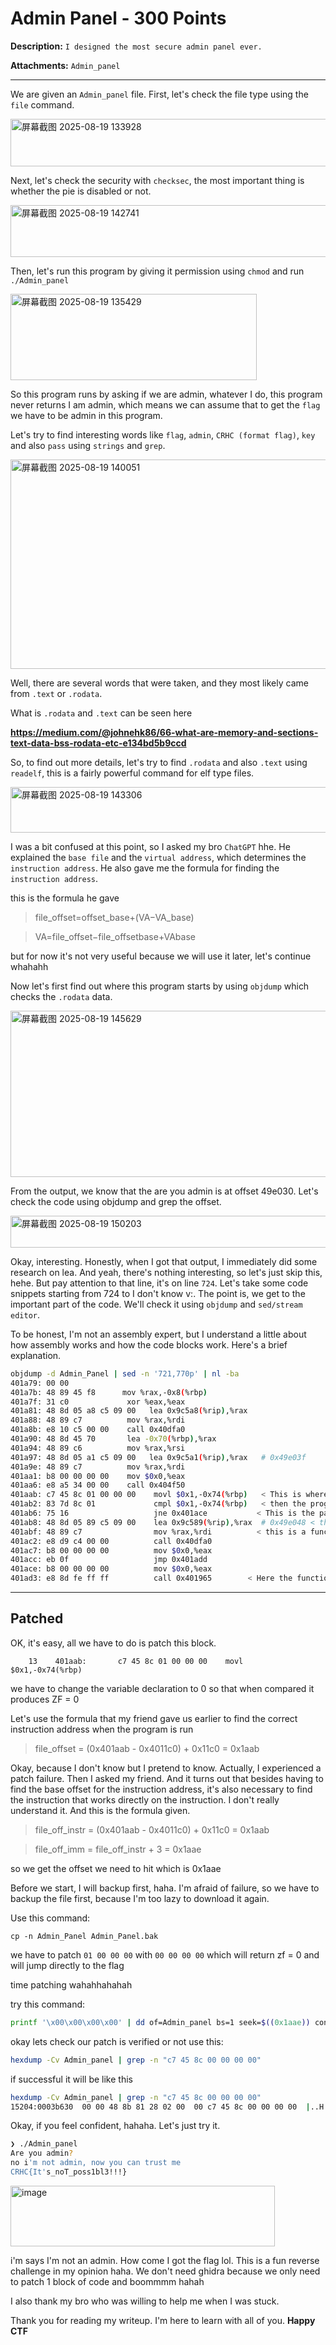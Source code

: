 # Admin Panel - 300 Points
**Description:** `I designed the most secure admin panel ever.`

**Attachments:** `Admin_panel`


---

We are given an `Admin_panel` file. First, let's check the file type using the `file` command.

<img width="1893" height="76" alt="屏幕截图 2025-08-19 133928" src="https://github.com/user-attachments/assets/abc82471-ae8b-480c-8e56-5e5cbb195cb4" />

Next, let's check the security with `checksec`, the most important thing is whether the pie is disabled or not.

<img width="1912" height="83" alt="屏幕截图 2025-08-19 142741" src="https://github.com/user-attachments/assets/d1dbd7ac-a620-423c-a4fc-4e46b7b3febb" />

Then, let's run this program by giving it permission using `chmod` and run `./Admin_panel`

<img width="394" height="138" alt="屏幕截图 2025-08-19 135429" src="https://github.com/user-attachments/assets/8e2865e0-2888-4d0b-a5c4-a1bec805147d" />

So this program runs by asking if we are admin, whatever I do, this program never returns I am admin, which means we can assume that to get the `flag` we have to be admin in this program.

Let's try to find interesting words like `flag`, `admin`, `CRHC (format flag)`, `key` and also `pass` using `strings` and `grep`.

<img width="764" height="335" alt="屏幕截图 2025-08-19 140051" src="https://github.com/user-attachments/assets/d19590c6-5f39-4631-84fd-2691fc8dd062" />

Well, there are several words that were taken, and they most likely came from `.text` or `.rodata`.

What is `.rodata` and `.text` can be seen here

**https://medium.com/@johnehk86/66-what-are-memory-and-sections-text-data-bss-rodata-etc-e134bd5b9ccd**

So, to find out more details, let's try to find `.rodata` and also `.text` using `readelf`, this is a fairly powerful command for elf type files.

<img width="833" height="73" alt="屏幕截图 2025-08-19 143306" src="https://github.com/user-attachments/assets/7e44865e-4964-4487-b568-731eb15591b5" />

I was a bit confused at this point, so I asked my bro `ChatGPT` hhe. He explained the `base file` and the `virtual address`, which determines the `instruction address`. He also gave me the formula for finding the `instruction address`.

this is the formula he gave

> file_offset=offset_base+(VA−VA_base)

> VA=file_offset−file_offsetbase​+VAbase​

but for now it's not very useful because we will use it later, let's continue whahahh

Now let's first find out where this program starts by using `objdump` which checks the `.rodata` data.

<img width="747" height="266" alt="屏幕截图 2025-08-19 145629" src="https://github.com/user-attachments/assets/d8af5dbb-80e2-407e-965f-c39eb34a356f" />

From the output, we know that the are you admin is at offset 49e030. Let's check the code using objdump and grep the offset.

<img width="1054" height="51" alt="屏幕截图 2025-08-19 150203" src="https://github.com/user-attachments/assets/e189f26b-9bbf-49b4-bab7-7fcadbaddcfa" />



Okay, interesting. Honestly, when I got that output, I immediately did some research on lea. And yeah, there's nothing interesting, so let's just skip this, hehe. But pay attention to that line, it's on line `724`. Let's take some code snippets starting from 724 to I don't know v:. The point is, we get to the important part of the code. We'll check it using `objdump` and `sed/stream editor`.

To be honest, I'm not an assembly expert, but I understand a little about how assembly works and how the code blocks work. Here's a brief explanation.

```bash
objdump -d Admin_Panel | sed -n '721,770p' | nl -ba
401a79: 00 00
401a7b: 48 89 45 f8      mov %rax,-0x8(%rbp)
401a7f: 31 c0             xor %eax,%eax
401a81: 48 8d 05 a8 c5 09 00   lea 0x9c5a8(%rip),%rax
401a88: 48 89 c7          mov %rax,%rdi
401a8b: e8 10 c5 00 00    call 0x40dfa0
401a90: 48 8d 45 70       lea -0x70(%rbp),%rax
401a94: 48 89 c6          mov %rax,%rsi
401a97: 48 8d 05 a1 c5 09 00   lea 0x9c5a1(%rip),%rax   # 0x49e03f
401a9e: 48 89 c7          mov %rax,%rdi
401aa1: b8 00 00 00 00    mov $0x0,%eax
401aa6: e8 a5 34 00 00    call 0x404f50
401aab: c7 45 8c 01 00 00 00    movl $0x1,-0x74(%rbp)   < This is where the variable declaration begins.
401ab2: 83 7d 8c 01             cmpl $0x1,-0x74(%rbp)   < then the program performs a comparison with the number
401ab6: 75 16                   jne 0x401ace           < This is the part that compares the variable with the number 1. Because the variable declaration was 1, this will return ZF = 1. And that will affect the jne below it.
401ab8: 48 8d 05 89 c5 09 00    lea 0x9c589(%rip),%rax  # 0x49e048 < this is probably the 'aww not admin' part
401abf: 48 89 c7                mov %rax,%rdi          < this is a function that says we are not admins
401ac2: e8 d9 c4 00 00          call 0x40dfa0
401ac7: b8 00 00 00 00          mov $0x0,%eax
401acc: eb 0f                   jmp 0x401add
401ace: b8 00 00 00 00          mov $0x0,%eax
401ad3: e8 8d fe ff ff          call 0x401965        < Here the function states that we are real admins


```
---
Patched
---

OK, it's easy, all we have to do is patch this block.
```
    13    401aab:       c7 45 8c 01 00 00 00    movl   $0x1,-0x74(%rbp)
```

we have to change the variable declaration to 0 so that when compared it produces ZF = 0

Let's use the formula that my friend gave us earlier to find the correct instruction address when the program is run

> file_offset = (0x401aab - 0x4011c0) + 0x11c0 = 0x1aab

Okay, because I don't know but I pretend to know. Actually, I experienced a patch failure. Then I asked my friend. And it turns out that besides having to find the base offset for the instruction address, it's also necessary to find the instruction that works directly on the instruction. I don't really understand it. And this is the formula given.

> file_off_instr = (0x401aab - 0x4011c0) + 0x11c0 = 0x1aab

> file_off_imm   = file_off_instr + 3 = 0x1aae

so we get the offset we need to hit which is 0x1aae

Before we start, I will backup first, haha. I'm afraid of failure, so we have to backup the file first, because I'm too lazy to download it again.

Use this command:
```
cp -n Admin_Panel Admin_Panel.bak
```

we have to patch `01 00 00 00` with `00 00 00 00` which will return zf = 0 and will jump directly to the flag

time patching wahahhahahah

try this command:
```bash
printf '\x00\x00\x00\x00' | dd of=Admin_panel bs=1 seek=$((0x1aae)) conv=notrunc
```

okay lets check our patch is verified or not use this:
```bash
hexdump -Cv Admin_panel | grep -n "c7 45 8c 00 00 00 00" 
```

if successful it will be like this
```bash
hexdump -Cv Admin_panel | grep -n "c7 45 8c 00 00 00 00"
15204:0003b630  00 00 48 8b 81 28 02 00  00 c7 45 8c 00 00 00 00  |..H..(....E.....|
```
Okay, if you feel confident, hahaha. Let's just try it.

```bash
❯ ./Admin_panel
Are you admin?
no i'm not admin, now you can trust me
CRHC{It's_noT_poss1bl3!!!}
```

<img width="423" height="97" alt="image" src="https://github.com/user-attachments/assets/8b3541c4-e256-42db-8284-3b51a08718e2" />



i'm says I'm not an admin. How come I got the flag lol. This is a fun reverse challenge in my opinion haha. We don't need ghidra because we only need to patch 1 block of code and boommmm hahah

I also thank my bro who was willing to help me when I was stuck.

Thank you for reading my writeup. I'm here to learn with all of you. **Happy CTF**


